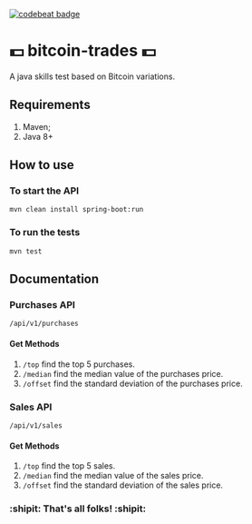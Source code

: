 [![codebeat badge](https://codebeat.co/badges/d06f1510-bc1b-4cc7-87dd-80d4fdcbdd1e)](https://codebeat.co/projects/github-com-rogerio-torres-bitcoin-trades-master)

# :dollar: bitcoin-trades :dollar:
A java skills test based on Bitcoin variations.
## Requirements
1. Maven;
2. Java 8+
## How to use
### To start the API
`mvn clean install spring-boot:run`
### To run the tests
`mvn test`
## Documentation
### Purchases API
`/api/v1/purchases`
#### Get Methods
1. `/top` find the top 5 purchases.
2. `/median` find the median value of the purchases price.
3. `/offset` find the standard deviation of the purchases price.
### Sales API
`/api/v1/sales`
#### Get Methods
1. `/top` find the top 5 sales.
2. `/median` find the median value of the sales price.
3. `/offset` find the standard deviation of the sales price.
### :shipit: That's all folks! :shipit:
